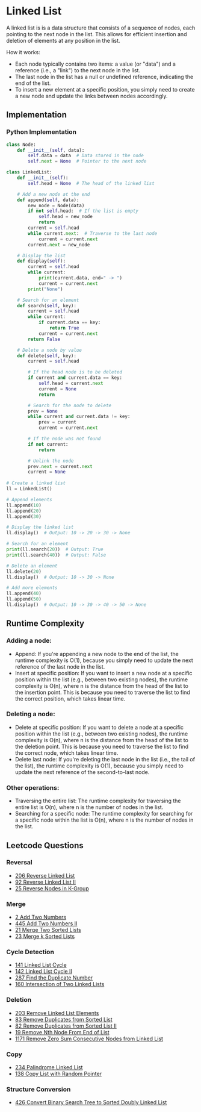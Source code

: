 # Linked List

A linked list is is a data structure that consists of a sequence of nodes, each pointing to the next node in the list. This allows for efficient insertion and deletion of elements at any position in the list.

How it works:
- Each node typically contains two items: a value (or "data") and a reference (i.e., a "link") to the next node in the list.
- The last node in the list has a null or undefined reference, indicating the end of the list.
- To insert a new element at a specific position, you simply need to create a new node and update the links between nodes accordingly.

## Implementation
### Python Implementation
```python
class Node:
    def __init__(self, data):
        self.data = data  # Data stored in the node
        self.next = None  # Pointer to the next node

class LinkedList:
    def __init__(self):
        self.head = None  # The head of the linked list

    # Add a new node at the end
    def append(self, data):
        new_node = Node(data)
        if not self.head:  # If the list is empty
            self.head = new_node
            return
        current = self.head
        while current.next:  # Traverse to the last node
            current = current.next
        current.next = new_node

    # Display the list
    def display(self):
        current = self.head
        while current:
            print(current.data, end=" -> ")
            current = current.next
        print("None")

    # Search for an element
    def search(self, key):
        current = self.head
        while current:
            if current.data == key:
                return True
            current = current.next
        return False

    # Delete a node by value
    def delete(self, key):
        current = self.head

        # If the head node is to be deleted
        if current and current.data == key:
            self.head = current.next
            current = None
            return

        # Search for the node to delete
        prev = None
        while current and current.data != key:
            prev = current
            current = current.next

        # If the node was not found
        if not current:
            return

        # Unlink the node
        prev.next = current.next
        current = None
    
# Create a linked list
ll = LinkedList()

# Append elements
ll.append(10)
ll.append(20)
ll.append(30)

# Display the linked list
ll.display()  # Output: 10 -> 20 -> 30 -> None

# Search for an element
print(ll.search(20))  # Output: True
print(ll.search(40))  # Output: False

# Delete an element
ll.delete(20)
ll.display()  # Output: 10 -> 30 -> None

# Add more elements
ll.append(40)
ll.append(50)
ll.display()  # Output: 10 -> 30 -> 40 -> 50 -> None
```

## Runtime Complexity

### Adding a node:
- Append: If you're appending a new node to the end of the list, the runtime complexity is O(1), because you simply need to update the next reference of the last node in the list.
- Insert at specific position: If you want to insert a new node at a specific position within the list (e.g., between two existing nodes), the runtime complexity is O(n), where n is the distance from the head of the list to the insertion point. This is because you need to traverse the list to find the correct position, which takes linear time.
### Deleting a node:
- Delete at specific position: If you want to delete a node at a specific position within the list (e.g., between two existing nodes), the runtime complexity is O(n), where n is the distance from the head of the list to the deletion point. This is because you need to traverse the list to find the correct node, which takes linear time.
- Delete last node: If you're deleting the last node in the list (i.e., the tail of the list), the runtime complexity is O(1), because you simply need to update the next reference of the second-to-last node.
### Other operations:
- Traversing the entire list: The runtime complexity for traversing the entire list is O(n), where n is the number of nodes in the list.
- Searching for a specific node: The runtime complexity for searching for a specific node within the list is O(n), where n is the number of nodes in the list.

## Leetcode Questions

### Reversal
- [206 Reverse Linked List](../../leetcode_questions/206_reverse_linked_list.md)
- [92 Reverse Linked List II](../../leetcode_questions/92_reverse_linked_list_II.md)
- [25 Reverse Nodes in K-Group](../../leetcode_questions/25_reverse_nodes_in_k_group.md)

### Merge
- [2 Add Two Numbers](../../leetcode_questions/2_add_two_numbers.md)
- [445 Add Two Numbers II](../../leetcode_questions/445_add_two_numbers_II.md)
- [21 Merge Two Sorted Lists](../../leetcode_questions/21_merge_two_sorted_lists.md)
- [23 Merge k Sorted Lists](../../leetcode_questions/23_merge_k_sorted_lists.md)

### Cycle Detection
- [141 Linked List Cycle](../../leetcode_questions/141_linked_list_cycle.md)
- [142 Linked List Cycle II](../../leetcode_questions/142_linked_list_cycle.md)
- [287 Find the Duplicate Number](../../leetcode_questions/287_find_the_duplicate_number.md)
- [160 Intersection of Two Linked Lists](../../leetcode_questions/160_intersection_of_two_linked_lists.md)

### Deletion
- [203 Remove Linked List Elements](../../leetcode_questions/203_remove_linked_list_elements.md)
- [83 Remove Duplicates from Sorted List](../../leetcode_questions/83_remove_duplicates_from_sorted_list.md)
- [82 Remove Duplicates from Sorted List II](../../leetcode_questions/82_remove_duplicates_from_sorted_list_II.md)
- [19 Remove Nth Node From End of List](../../leetcode_questions/19_remove_Nth_node_from_end_of_list.md)
- [1171 Remove Zero Sum Consecutive Nodes from Linked List](../../leetcode_questions/1171_remove_zero_sum_consecutive_nodes_from_linkedlist.md)

### Copy
- [234 Palindrome Linked List](../../leetcode_questions/234_palindrome_linked_list.md)
- [138 Copy List with Random Pointer](../../leetcode_questions/138_copy_list_with_random_pointer.md)

### Structure Conversion
- [426 Convert Binary Search Tree to Sorted Doubly Linked List](../../leetcode_questions/426_convert_binary_search_tree_to_sorted_doubly_linked_list.md)
